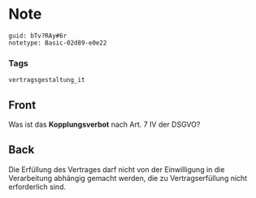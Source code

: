# Note
```
guid: bTv?RAy#6r
notetype: Basic-02d89-e0e22
```

### Tags
```
vertragsgestaltung_it
```

## Front
Was ist das <b>Kopplungsverbot</b> nach Art. 7 IV der DSGVO?

## Back
Die Erfüllung des Vertrages darf nicht von der Einwilligung in die Verarbeitung abhängig gemacht werden, die zu Vertragserfüllung nicht erforderlich sind.
